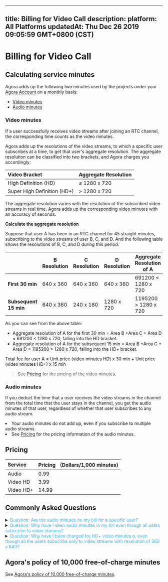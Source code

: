 
---
title: Billing for Video Call
description: 
platform: All Platforms
updatedAt: Thu Dec 26 2019 09:05:59 GMT+0800 (CST)
---
# Billing for Video Call
## Calculating service minutes




Agora adds up the following two minutes used by the projects under your [Agora Account](https://console.agora.io/) on a monthly basis:

- [Video minutes](#vmin)
- [Audio minutes](#amin)
  







### <a name="vmin"></a>Video minutes 

If a user successfully receives video streams after joining an RTC channel, the corresponding time counts as the video minutes. 

Agora adds up the resolutions of the video streams, to which a specific user subscribes at a time, to get that user's aggregate resolution. The aggregate resolution can be classified into two brackets, and Agora charges you accordingly: 



| Video Bracket         | Aggregate Resolution |
| :-------------------- | :------------------- |
| High Definition (HD)  | ≤ 1280 x 720         |
| Super High Definition (HD+) | > 1280 x 720         |





<div class="alert note">The aggregate resolution varies with the resolution of the subscribed video streams in real time. Agora adds up the corresponding video minutes with an accuracy of seconds.</div>

**Calculate the aggregate resolution**

Suppose that user A has been in an RTC channel for 45 straight minutes, subscribing to the video streams of user B, C, and D. And the following table shows the resolutions of B, C, and D during this period:

|                       | B Resolution | C Resolution | D Resolution | Aggregate Resolution of A |
| --------------------- | ------------ | ------------ | ------------ | ------------------------- |
| **First 30 min**      | 640 x 360    | 640 x 360    | 640 x 360    | 691200 < 1280 x 720       |
| **Subsequent 15 min** | 640 x 360    | 240 x 180    | 1280 x 720   | 1195200 > 1280 x 720      |

As you can see from the above table: 

- Aggregate resolution of A for the first 30 min = Area B +Area C + Area D = 691200 < 1280 x 720, falling into the HD bracket. 
- Aggregate resolution of A for the subsequent 15 min = Area B +Area C + Area D = 1195200 > 1280 x 720, falling into the HD+ bracket. 

Total fee for user A = Unit price (video minutes HD) x 30 min + Unit price (video minutes HD+) x 15 min

> See [Pricing](#billing) for the pricing of the video minutes.
> 
> 

### <a name="amin"></a>Audio minutes 

If you deduct the time that a user receives the video streams in the channel from the total time that the user stays in the channel, you get the audio minutes of that user, regardless of whether that user subscribes to any audio stream. 

<div class="alert note"><li>Your audio minutes do not add up, even if you subscribe to multiple audio streams. </li><li>See <a href="#billing">Pricing</a> for the pricing information of the audio minutes. </li></div>






## Pricing





| Service<a name="billing"></a> | Pricing （Dollars/1,000 minutes) |
| :---------------------------- | :------------------------------- |
| Audio                         | 0.99                             |
| Video HD                      | 3.99                             |
| Video HD+                     | 14.99                            |









## Commonly Asked Questions



<details>
	<summary><font color="#3ab7f8">Question: Are the audio minutes on my bill for a specific user?</font></summary>

No. The audio minutes that you see on your bill are the sum of the audio minutes used by all users under your Agora account. In other words, the audio minutes are <i>not</i> for a specific user or for users in a specific channel.  

</details>




<details>
	<summary><font color="#3ab7f8">Question: Why have I seen audio minutes in my bill even though all users subscribe to video streams?</font></summary>

Chances are: <ul><li>The user being subscribed to has not subscribed to any video stream.</li><li>After subscribing to a video stream, a user has not received any video stream due to poor network conditions or issues on the host side. </li></ul> If either of these conditions occurs, the corresponding user's aggregate resolution is 0 and the user's service time counts as the audio minutes. 

</details>
<details>
	<summary><font color="#3ab7f8">Question: Why have I been charged for HD+ video minutes e, even though all the users subscribe only to video streams with resolution of 360 x 640?</font></summary>

The aggregate resolution is a sum of all the resolutions of the video streams, to which a user subscribe. That said, the more video streams a user subscribe to, the more likely that user's aggregate resolution falls into the HD+ bracket ( > 1280 x 720). 
</details>






## Agora's policy of 10,000 free-of-charge minutes

See [Agora's policy of 10,000 free-of-charge minutes](https://docs.agora.io/en/faq/billing_free).
